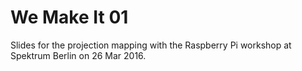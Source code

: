 # We Make It 01

Slides for the projection mapping with the Raspberry Pi workshop at Spektrum Berlin on 26 Mar 2016.

